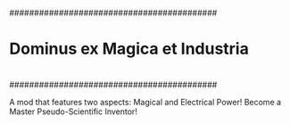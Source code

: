 ##########################################
#										 #
#     Dominus ex Magica et Industria     #
#										 #
##########################################

A mod that features two aspects: Magical and Electrical Power!
Become a Master Pseudo-Scientific Inventor!